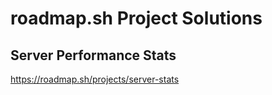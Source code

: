 # roadmap.sh Project Solutions
## Server Performance Stats
https://roadmap.sh/projects/server-stats
